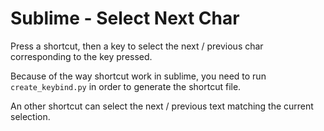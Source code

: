 # Sublime - Select Next Char
Press a shortcut, then a key to select the next / previous char corresponding to the key pressed.

Because of the way shortcut work in sublime, you need to run `create_keybind.py` in order to generate the shortcut file.

An other shortcut can select the next / previous text matching the current selection.
